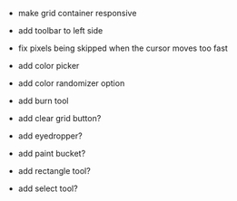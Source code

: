 - make grid container responsive
- add toolbar to left side
- fix pixels being skipped when the cursor moves too fast
- add color picker
- add color randomizer option
- add burn tool

- add clear grid button?
- add eyedropper?
- add paint bucket?
- add rectangle tool?
- add select tool?
